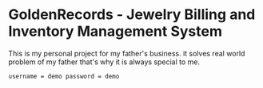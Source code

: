 # GoldenRecords - Jewelry Billing and Inventory Management System
This is my personal project  for my father's business. it solves real world problem of my father that's why it is always special to me.

```username = demo password = demo```
